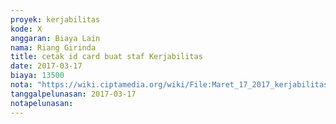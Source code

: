 ```yaml
---
proyek: kerjabilitas
kode: X
anggaran: Biaya Lain
nama: Riang Girinda
title: cetak id card buat staf Kerjabilitas
date: 2017-03-17
biaya: 13500
nota: "https://wiki.ciptamedia.org/wiki/File:Maret_17_2017_kerjabilitas_X_id_card_ginda.jpg"
tanggalpelunasan: 2017-03-17
notapelunasan:
---
```

